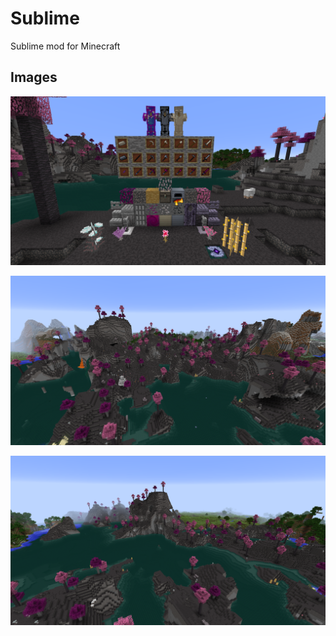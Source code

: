 # Sublime

Sublime mod for Minecraft

## Images

![Display](screenshots/display.png)

![Biome 1](screenshots/biome1.png)

![Biome 2](screenshots/biome2.png)
